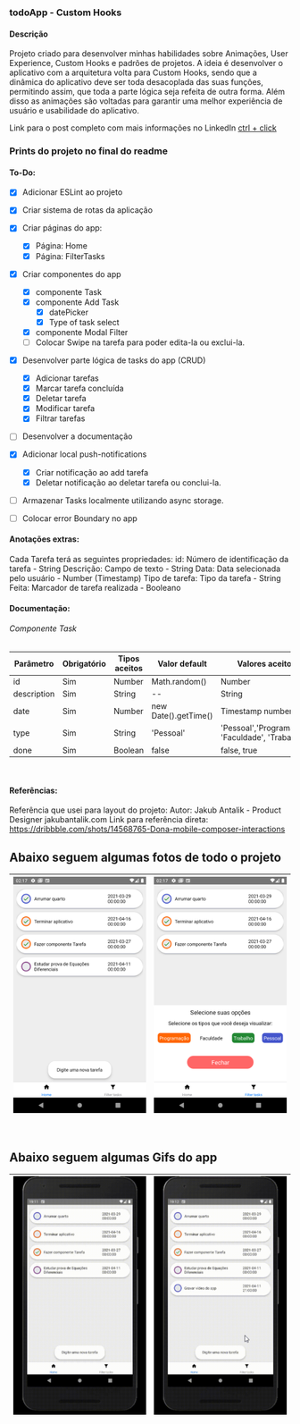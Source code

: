 ### todoApp - Custom Hooks

#### Descrição
Projeto criado para desenvolver minhas habilidades sobre Animações, User Experience, Custom Hooks e padrões de projetos. A ideia é desenvolver o aplicativo com a arquitetura volta para Custom Hooks, sendo que a dinâmica do aplicativo deve ser toda desacoplada das suas funções, permitindo assim, que toda a parte lógica seja refeita de outra forma. 
Além disso as animações são voltadas para garantir uma melhor experiência de usuário e usabilidade do aplicativo.

Link para o post completo com mais informações no LinkedIn [ctrl + click](https://www.linkedin.com/feed/update/urn:li:activity:6785647557260414976/) 

### Prints do projeto no final do readme

#### To-Do:
- [x] Adicionar ESLint ao projeto
- [x] Criar sistema de rotas da aplicação
- [x] Criar páginas do app:
    - [x] Página: Home
    - [x] Página: FilterTasks
- [x] Criar componentes do app
    - [x] componente Task
    - [x] componente Add Task
        - [x] datePicker
        - [x] Type of task select
    - [x] componente Modal Filter
    - [ ] Colocar Swipe na tarefa para poder edita-la ou exclui-la.
- [x] Desenvolver parte lógica de tasks do app (CRUD)
    - [x] Adicionar tarefas
    - [x] Marcar tarefa concluída
    - [x] Deletar tarefa
    - [x] Modificar tarefa
    - [x] Filtrar tarefas

- [ ] Desenvolver a documentação
- [x] Adicionar local push-notifications
    - [x] Criar notificação ao add tarefa
    - [x] Deletar notificação ao deletar tarefa ou conclui-la.

- [ ] Armazenar Tasks localmente utilizando async storage.
- [ ] Colocar error Boundary no app



#### Anotações extras:
Cada Tarefa terá as seguintes propriedades:
id: Número de identificação da tarefa - String
Descrição: Campo de texto - String
Data: Data selecionada pelo usuário - Number (Timestamp)
Tipo de tarefa: Tipo da tarefa - String
Feita: Marcador de tarefa realizada - Booleano


#### Documentação:
###### Componente Task
| Parâmetro | Obrigatório | Tipos aceitos | Valor default | Valores aceitos |
| --------- | ----------- | ------------- | ------------- | --------------- |
| id        | Sim         | Number        | Math.random() | Number          |
| description | Sim       | String        | --            | String          |
| date      | Sim         | Number        | new Date().getTime() | Timestamp number |
| type      | Sim         | String        | 'Pessoal' | 'Pessoal','Programação', 'Faculdade', 'Trabalho',  |
| done        | Sim         | Boolean        | false | false, true          |


<br>

#### Referências:
Referência que usei para layout do projeto:
Autor: Jakub Antalik - Product Designer jakubantalik.com
Link para referência direta: https://dribbble.com/shots/14568765-Dona-mobile-composer-interactions 



## Abaixo seguem algumas fotos de todo o projeto

![](fotos_do_projeto/Screenshot_1.png)  |  ![](fotos_do_projeto/Screenshot_2.png) |
:---------------:|:----------------:|

<br>

## Abaixo seguem algumas Gifs do app

![](fotos_do_projeto/gif1.gif)  |  ![](fotos_do_projeto/gif2.gif) |
:---------------:|:----------------:|

